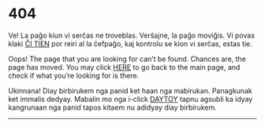 404
===

Ve! La paĝo kiun vi serĉas ne troveblas. Verŝajne, la paĝo moviĝis. Vi povas klaki [ĈI TIEN](/eo/)
por reiri al la ĉefpaĝo, kaj kontrolu se kion vi serĉas, estas tie.

Oops! The page that you are looking for can’t be found. Chances are, the page has moved. You may
click [HERE](/en/) to go back to the main page, and check if what you’re looking for is there.

Ukinnana! Diay birbirukem nga panid ket haan nga mabirukan. Panagkunak ket immalis dedyay. Mabalin mo
nga i-click [DAYTOY](/en/) tapnu agsubli ka idyay kangrunaan nga panid tapos kitaem nu adidyay diay
birbirukem.

***
